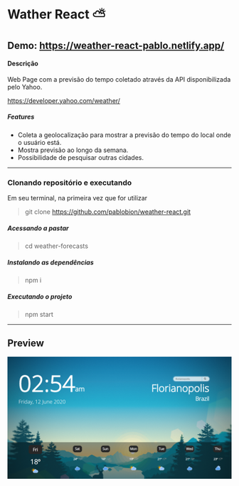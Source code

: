 # Wather React ⛅
## Demo: https://weather-react-pablo.netlify.app/

#### Descrição

Web Page com a previsão do tempo coletado através da API disponibilizada pelo Yahoo.

https://developer.yahoo.com/weather/

##### Features
- Coleta a geolocalização para mostrar a previsão do tempo do local onde o usuário está.
- Mostra previsão ao longo da semana.
- Possibilidade de pesquisar outras cidades.

 - - -
### Clonando repositório e executando
Em seu terminal, na primeira vez que for utilizar
>git clone https://github.com/pablobion/weather-react.git

##### Acessando a pastar
>cd weather-forecasts

##### Instalando as dependências
>npm i

##### Executando o projeto
>npm start 

- - -
## Preview

![alt text](https://github.com/pablobion/weather-react/blob/master/image-preview.png?raw=true)
